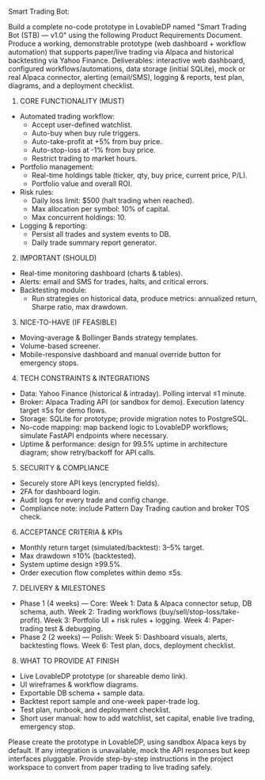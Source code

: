 Smart Trading Bot: 

Build a complete no-code prototype in LovableDP named "Smart Trading Bot (STB) — v1.0" using the following Product Requirements Document. Produce a working, demonstrable prototype (web dashboard + workflow automation) that supports paper/live trading via Alpaca and historical backtesting via Yahoo Finance. Deliverables: interactive web dashboard, configured workflows/automations, data storage (initial SQLite), mock or real Alpaca connector, alerting (email/SMS), logging & reports, test plan, diagrams, and a deployment checklist.

1) CORE FUNCTIONALITY (MUST)
- Automated trading workflow:
  - Accept user-defined watchlist.
  - Auto-buy when buy rule triggers.
  - Auto-take-profit at +5% from buy price.
  - Auto-stop-loss at -1% from buy price.
  - Restrict trading to market hours.
- Portfolio management:
  - Real-time holdings table (ticker, qty, buy price, current price, P/L).
  - Portfolio value and overall ROI.
- Risk rules:
  - Daily loss limit: $500 (halt trading when reached).
  - Max allocation per symbol: 10% of capital.
  - Max concurrent holdings: 10.
- Logging & reporting:
  - Persist all trades and system events to DB.
  - Daily trade summary report generator.

2) IMPORTANT (SHOULD)
- Real-time monitoring dashboard (charts & tables).
- Alerts: email and SMS for trades, halts, and critical errors.
- Backtesting module:
  - Run strategies on historical data, produce metrics: annualized return, Sharpe ratio, max drawdown.

3) NICE-TO-HAVE (IF FEASIBLE)
- Moving-average & Bollinger Bands strategy templates.
- Volume-based screener.
- Mobile-responsive dashboard and manual override button for emergency stops.

4) TECH CONSTRAINTS & INTEGRATIONS
- Data: Yahoo Finance (historical & intraday). Polling interval ≤1 minute.
- Broker: Alpaca Trading API (or sandbox for demo). Execution latency target ≤5s for demo flows.
- Storage: SQLite for prototype; provide migration notes to PostgreSQL.
- No-code mapping: map backend logic to LovableDP workflows; simulate FastAPI endpoints where necessary.
- Uptime & performance: design for 99.5% uptime in architecture diagram; show retry/backoff for API calls.

5) SECURITY & COMPLIANCE
- Securely store API keys (encrypted fields).
- 2FA for dashboard login.
- Audit logs for every trade and config change.
- Compliance note: include Pattern Day Trading caution and broker TOS check.

6) ACCEPTANCE CRITERIA & KPIs
- Monthly return target (simulated/backtest): 3–5% target.
- Max drawdown ≤10% (backtested).
- System uptime design ≥99.5%.
- Order execution flow completes within demo ≤5s.

7) DELIVERY & MILESTONES
- Phase 1 (4 weeks) — Core:
  Week 1: Data & Alpaca connector setup, DB schema, auth.
  Week 2: Trading workflows (buy/sell/stop-loss/take-profit).
  Week 3: Portfolio UI + risk rules + logging.
  Week 4: Paper-trading test & debugging.
- Phase 2 (2 weeks) — Polish:
  Week 5: Dashboard visuals, alerts, backtesting flows.
  Week 6: Test plan, docs, deployment checklist.

8) WHAT TO PROVIDE AT FINISH
- Live LovableDP prototype (or shareable demo link).
- UI wireframes & workflow diagrams.
- Exportable DB schema + sample data.
- Backtest report sample and one-week paper-trade log.
- Test plan, runbook, and deployment checklist.
- Short user manual: how to add watchlist, set capital, enable live trading, emergency stop.

Please create the prototype in LovableDP, using sandbox Alpaca keys by default. If any integration is unavailable, mock the API responses but keep interfaces pluggable. Provide step-by-step instructions in the project workspace to convert from paper trading to live trading safely.
